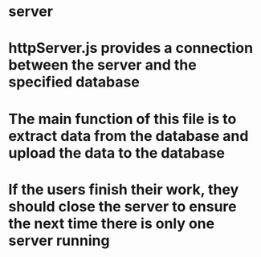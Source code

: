 # server
# httpServer.js provides a connection between the server and the specified database
# The main function of this file is to extract data from the database and upload the data to the database
# If the users finish their work, they should close the server to ensure the next time there is only one server running
